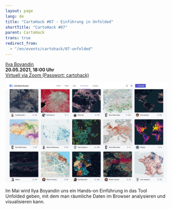 ```yaml
---
layout: page
lang: de
title: "CartoHack #07 - Einführung in Unfolded"
shortTitle: "CartoHack #07" 
parent: CartoHack
trans: true
redirect_from:
  - "/en/events/cartohack/07-unfolded"
---
```




<a href="https://ilya.boyandin.me/">Ilya Boyandin</a><br />
<strong>20.05.2021, 18:00 Uhr</strong><br />
<a href="https://hcu-hamburg.zoom.us/j/86973076439">Virtuell via Zoom (Passwort: cartohack)</a>

![CartoHack #07](/images/cartohack/07-unfolded.jpg)

Im Mai wird Ilya Boyandin uns ein Hands-on Einführung in das Tool Unfolded geben, mit dem man räumliche Daten im Browser analysieren und visualisieren kann.

